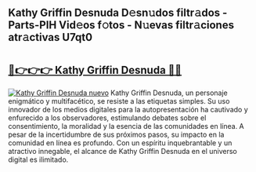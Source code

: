 ## Kathy Griffin Desnuda D𝚎sn𝚞dos filtr𝚊dos - Parts-PlH Vid𝚎os f𝚘tos - N𝚞evas filtr𝚊ciones atr𝚊ctivas U7qt0

# <h2><a href="http://mb9plf.tromn.icu/?c=Kathy+Griffin+Desnuda">🔗👉👉👉 Kathy Griffin Desnuda 🔗🔗</a></h2>

[![Kathy Griffin Desnuda nuevo](https://i.imgur.com/pEAQMta.gif)](http://mb9plf.tromn.icu/?c=Kathy+Griffin+Desnuda)
Kathy Griffin Desnuda, un personaje enigmático y multifacético, se resiste a las etiquetas simples. Su uso innovador de los medios digitales para la autopresentación ha cautivado y enfurecido a los observadores, estimulando debates sobre el consentimiento, la moralidad y la esencia de las comunidades en línea. A pesar de la incertidumbre de sus próximos pasos, su impacto en la comunidad en línea es profundo. Con un espíritu inquebrantable y un atractivo innegable, el alcance de Kathy Griffin Desnuda en el universo digital es ilimitado.
